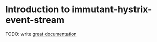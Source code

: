 # Introduction to immutant-hystrix-event-stream

TODO: write [great documentation](http://jacobian.org/writing/what-to-write/)
